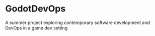 # GodotDevOps
A summer project exploring contemporary software development and DevOps in a game dev setting
